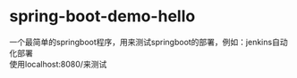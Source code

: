 # spring-boot-demo-hello
一个最简单的springboot程序，用来测试springboot的部署，例如：jenkins自动化部署  
使用localhost:8080/来测试
